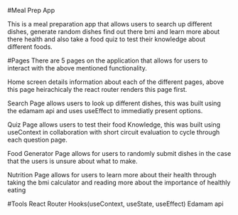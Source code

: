 #Meal Prep App

This is a meal preparation app that allows users to search up different dishes, generate random dishes find out there bmi and learn more about there health and also take a food quiz to test their knowledge about different foods.

#Pages
There are 5 pages on the application that allows for users to interact with the above mentioned functionality.

Home screen details information about each of the different pages, above this page heirachicaly the react router renders this page first.

Search Page allows users to look up different dishes, this was built using the edamam api and uses useEffect to immediatly present options.

Quiz Page allows users to test their food Knowledge, this was built using useContext in collaboration with short circuit evaluation to cycle through each question page.

Food Generator Page allows for users to randomly submit dishes in the case that the users is unsure about what to make.

Nutrition Page allows for users to learn more about their health through taking the bmi calculator and reading more about the importance of healthly eating

#Tools
React Router
Hooks(useContext, useState, useEffect)
Edamam api
